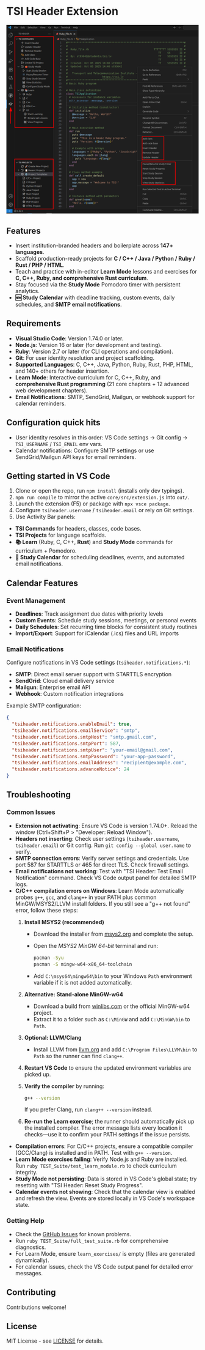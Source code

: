 # TSI Header Extension

![TSI Header Overview](resources/main-picture.png)

## Features

- Insert institution-branded headers and boilerplate across **147+ languages**.
- Scaffold production-ready projects for **C / C++ / Java / Python / Ruby / Rust / PHP / HTML**.
- Teach and practice with in-editor **Learn Mode** lessons and exercises for **C, C++, Ruby, and comprehensive Rust curriculum**.
- Stay focused via the **Study Mode** Pomodoro timer with persistent analytics.
- **🆕 Study Calendar** with deadline tracking, custom events, daily schedules, and **SMTP email notifications**.

## Requirements

- **Visual Studio Code**: Version 1.74.0 or later.
- **Node.js**: Version 16 or later (for development and testing).
- **Ruby**: Version 2.7 or later (for CLI operations and compilation).
- **Git**: For user identity resolution and project scaffolding.
- **Supported Languages**: C, C++, Java, Python, Ruby, Rust, PHP, HTML, and 140+ others for header insertion.
- **Learn Mode**: Interactive curriculum for C, C++, Ruby, and **comprehensive Rust programming** (21 core chapters + 12 advanced web development chapters).
- **Email Notifications**: SMTP, SendGrid, Mailgun, or webhook support for calendar reminders.

## Configuration quick hits

- User identity resolves in this order: VS Code settings → Git config → `TSI_USERNAME` / `TSI_EMAIL` env vars.
- Calendar notifications: Configure SMTP settings or use SendGrid/Mailgun API keys for email reminders.

## Getting started in VS Code

1. Clone or open the repo, run `npm install` (installs only dev typings).
2. `npm run compile` to mirror the active `core/src/extension.js` into `out/`.
3. Launch the extension (F5) or package with `npx vsce package`.
4. Configure `tsiheader.username` / `tsiheader.email` or rely on Git settings.
5. Use Activity Bar panels:

- **TSI Commands** for headers, classes, code bases.
- **TSI Projects** for language scaffolds.
- **📚 Learn** (Ruby, C, C++, **Rust**) and **Study Mode** commands for curriculum + Pomodoro.
- **📅 Study Calendar** for scheduling deadlines, events, and automated email notifications.

## Calendar Features

### Event Management

- **Deadlines**: Track assignment due dates with priority levels
- **Custom Events**: Schedule study sessions, meetings, or personal events
- **Daily Schedules**: Set recurring time blocks for consistent study routines
- **Import/Export**: Support for iCalendar (.ics) files and URL imports

### Email Notifications

Configure notifications in VS Code settings (`tsiheader.notifications.*`):

- **SMTP**: Direct email server support with STARTTLS encryption
- **SendGrid**: Cloud email delivery service
- **Mailgun**: Enterprise email API
- **Webhook**: Custom notification integrations

Example SMTP configuration:

```json
{
  "tsiheader.notifications.enableEmail": true,
  "tsiheader.notifications.emailService": "smtp",
  "tsiheader.notifications.smtpHost": "smtp.gmail.com",
  "tsiheader.notifications.smtpPort": 587,
  "tsiheader.notifications.smtpUser": "your-email@gmail.com",
  "tsiheader.notifications.smtpPassword": "your-app-password",
  "tsiheader.notifications.emailAddress": "recipient@example.com",
  "tsiheader.notifications.advanceNotice": 24
}
```

## Troubleshooting

### Common Issues

- **Extension not activating**: Ensure VS Code is version 1.74.0+. Reload the window (Ctrl+Shift+P > "Developer: Reload Window").
- **Headers not inserting**: Check user settings (`tsiheader.username`, `tsiheader.email`) or Git config. Run `git config --global user.name` to verify.
- **SMTP connection errors**: Verify server settings and credentials. Use port 587 for STARTTLS or 465 for direct TLS. Check firewall settings.
- **Email notifications not working**: Test with "TSI Header: Test Email Notification" command. Check VS Code output panel for detailed SMTP logs.
- **C/C++ compilation errors on Windows**: Learn Mode automatically probes `g++`, `gcc`, and `clang++` in your PATH plus common MinGW/MSYS2/LLVM install folders. If you still see a "g++ not found" error, follow these steps:
  1. **Install MSYS2 (recommended)**
     - Download the installer from [msys2.org](https://www.msys2.org/) and complete the setup.
     - Open the *MSYS2 MinGW 64-bit* terminal and run:

       ```bash
       pacman -Syu
       pacman -S mingw-w64-x86_64-toolchain
       ```

     - Add `C:\msys64\mingw64\bin` to your Windows `Path` environment variable if it is not added automatically.
  2. **Alternative: Stand-alone MinGW-w64**
     - Download a build from [winlibs.com](https://winlibs.com/) or the official MinGW-w64 project.
     - Extract it to a folder such as `C:\MinGW` and add `C:\MinGW\bin` to `Path`.
  3. **Optional: LLVM/Clang**
     - Install LLVM from [llvm.org](https://releases.llvm.org/download.html) and add `C:\Program Files\LLVM\bin` to `Path` so the runner can find `clang++`.
  4. **Restart VS Code** to ensure the updated environment variables are picked up.
  5. **Verify the compiler** by running:

     ```bash
     g++ --version
     ```

     If you prefer Clang, run `clang++ --version` instead.
  6. **Re-run the Learn exercise**; the runner should automatically pick up the installed compiler. The error message lists every location it checks—use it to confirm your PATH settings if the issue persists.
- **Compilation errors**: For C/C++ projects, ensure a compatible compiler (GCC/Clang) is installed and in PATH. Test with `g++ --version`.
- **Learn Mode exercises failing**: Verify Node.js and Ruby are installed. Run `ruby TEST_Suite/test_learn_module.rb` to check curriculum integrity.
- **Study Mode not persisting**: Data is stored in VS Code's global state; try resetting with "TSI Header: Reset Study Progress".
- **Calendar events not showing**: Check that the calendar view is enabled and refresh the view. Events are stored locally in VS Code's workspace state.

### Getting Help

- Check the [GitHub Issues](https://github.com/st93642/TSI_Header/issues) for known problems.
- Run `ruby TEST_Suite/full_test_suite.rb` for comprehensive diagnostics.
- For Learn Mode, ensure `learn_exercises/` is empty (files are generated dynamically).
- For calendar issues, check the VS Code output panel for detailed error messages.

## Contributing

Contributions welcome!

## License

MIT License - see [LICENSE](LICENSE) for details.
